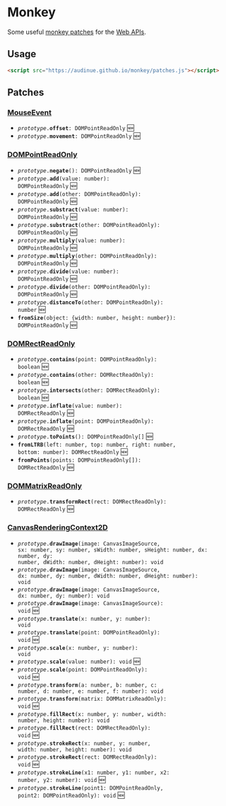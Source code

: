 # Monkey

Some useful [monkey patches](https://en.wikipedia.org/wiki/Monkey_patch) for the [Web APIs](https://developer.mozilla.org/en-US/docs/Web/API).

## Usage

```html
<script src="https://audinue.github.io/monkey/patches.js"></script>
```

## Patches

### [MouseEvent](https://developer.mozilla.org/en-US/docs/Web/API/MouseEvent)

- <code><i>prototype</i>.<b>offset</b>: DOMPointReadOnly</code> :new:
- <code><i>prototype</i>.<b>movement</b>: DOMPointReadOnly</code> :new:

### [DOMPointReadOnly](https://developer.mozilla.org/en-US/docs/Web/API/DOMPointReadOnly)

- <code><i>prototype</i>.<b>negate</b>(): DOMPointReadOnly</code> :new:
- <code><i>prototype</i>.<b>add</b>(value: number): DOMPointReadOnly</code> :new:
- <code><i>prototype</i>.<b>add</b>(other: DOMPointReadOnly): DOMPointReadOnly</code> :new:
- <code><i>prototype</i>.<b>substract</b>(value: number): DOMPointReadOnly</code> :new:
- <code><i>prototype</i>.<b>substract</b>(other: DOMPointReadOnly): DOMPointReadOnly</code> :new:
- <code><i>prototype</i>.<b>multiply</b>(value: number): DOMPointReadOnly</code> :new:
- <code><i>prototype</i>.<b>multiply</b>(other: DOMPointReadOnly): DOMPointReadOnly</code> :new:
- <code><i>prototype</i>.<b>divide</b>(value: number): DOMPointReadOnly</code> :new:
- <code><i>prototype</i>.<b>divide</b>(other: DOMPointReadOnly): DOMPointReadOnly</code> :new:
- <code><i>prototype</i>.<b>distanceTo</b>(other: DOMPointReadOnly): number</code> :new:
- <code><b>fromSize</b>(object: {width: number, height: number}): DOMPointReadOnly</code> :new:

### [DOMRectReadOnly](https://developer.mozilla.org/en-US/docs/Web/API/DOMRectReadOnly)
- <code><i>prototype</i>.<b>contains</b>(point: DOMPointReadOnly): boolean</code> :new:
- <code><i>prototype</i>.<b>contains</b>(other: DOMRectReadOnly): boolean</code> :new:
- <code><i>prototype</i>.<b>intersects</b>(other: DOMRectReadOnly): boolean</code> :new:
- <code><i>prototype</i>.<b>inflate</b>(value: number): DOMRectReadOnly</code> :new:
- <code><i>prototype</i>.<b>inflate</b>(point: DOMPointReadOnly): DOMRectReadOnly</code> :new:
- <code><i>prototype</i>.<b>toPoints</b>(): DOMPointReadOnly[]</code> :new:
- <code><b>fromLTRB</b>(left: number, top: number, right: number, bottom: number): DOMRectReadOnly</code> :new:
- <code><b>fromPoints</b>(points: DOMPointReadOnly[]): DOMRectReadOnly</code> :new:

### [DOMMatrixReadOnly](https://developer.mozilla.org/en-US/docs/Web/API/DOMMatrixReadOnly)
- <code><i>prototype</i>.<b>transformRect</b>(rect: DOMRectReadOnly): DOMRectReadOnly</code> :new:

### [CanvasRenderingContext2D](https://developer.mozilla.org/en-US/docs/Web/API/CanvasRenderingContext2D)
- <code><i>prototype</i>.<b>drawImage</b>(image: CanvasImageSource, sx: number, sy: number, sWidth: number, sHeight: number, dx: number, dy: number, dWidth: number, dHeight: number): void</code>
- <code><i>prototype</i>.<b>drawImage</b>(image: CanvasImageSource, dx: number, dy: number, dWidth: number, dHeight: number): void</code>
- <code><i>prototype</i>.<b>drawImage</b>(image: CanvasImageSource, dx: number, dy: number): void</code>
- <code><i>prototype</i>.<b>drawImage</b>(image: CanvasImageSource): void</code> :new:
- <code><i>prototype</i>.<b>translate</b>(x: number, y: number): void</code>
- <code><i>prototype</i>.<b>translate</b>(point: DOMPointReadOnly): void</code> :new:
- <code><i>prototype</i>.<b>scale</b>(x: number, y: number): void</code>
- <code><i>prototype</i>.<b>scale</b>(value: number): void</code> :new:
- <code><i>prototype</i>.<b>scale</b>(point: DOMPointReadOnly): void</code> :new:
- <code><i>prototype</i>.<b>transform</b>(a: number, b: number, c: number, d: number, e: number, f: number): void</code>
- <code><i>prototype</i>.<b>transform</b>(matrix: DOMMatrixReadOnly): void</code> :new:
- <code><i>prototype</i>.<b>fillRect</b>(x: number, y: number, width: number, height: number): void</code>
- <code><i>prototype</i>.<b>fillRect</b>(rect: DOMRectReadOnly): void</code> :new:
- <code><i>prototype</i>.<b>strokeRect</b>(x: number, y: number, width: number, height: number): void</code>
- <code><i>prototype</i>.<b>strokeRect</b>(rect: DOMRectReadOnly): void</code> :new:
- <code><i>prototype</i>.<b>strokeLine</b>(x1: number, y1: number, x2: number, y2: number): void</code> :new:
- <code><i>prototype</i>.<b>strokeLine</b>(point1: DOMPointReadOnly, point2: DOMPointReadOnly): void</code> :new:
